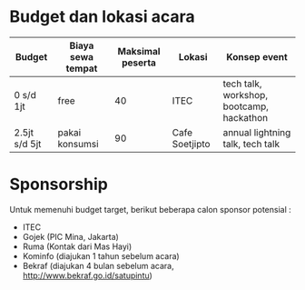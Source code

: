 
# Budget dan lokasi acara

| Budget        | Biaya sewa tempat  |Maksimal peserta  | Lokasi         | Konsep event                             |
|---------------|--------------------|------------------|----------------|------------------------------------------|
| 0 s/d 1jt     | free               | 40               | ITEC           | tech talk, workshop, bootcamp, hackathon |
| 2.5jt s/d 5jt | pakai konsumsi     | 90               | Cafe Soetjipto | annual lightning talk, tech talk         |

# Sponsorship

Untuk memenuhi budget target, berikut beberapa calon sponsor potensial :

- ITEC
- Gojek (PIC Mina, Jakarta)
- Ruma (Kontak dari Mas Hayi)
- Kominfo (diajukan 1 tahun sebelum acara)
- Bekraf (diajukan 4 bulan sebelum acara, http://www.bekraf.go.id/satupintu)
